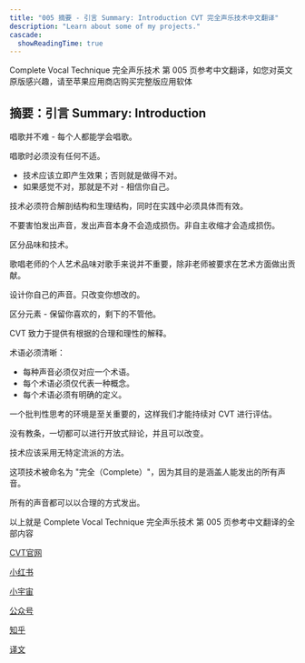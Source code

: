 ```yaml
---
title: "005 摘要 - 引言 Summary: Introduction CVT 完全声乐技术中文翻译"
description: "Learn about some of my projects."
cascade:
  showReadingTime: true
---
```

Complete Vocal Technique 完全声乐技术 第 005 页参考中文翻译，如您对英文原版感兴趣，请至苹果应用商店购买完整版应用软体

## 摘要：引言 Summary: Introduction

唱歌并不难 - 每个人都能学会唱歌。

唱歌时必须没有任何不适。

- 技术应该立即产生效果；否则就是做得不对。
- 如果感觉不对，那就是不对 - 相信你自己。

技术必须符合解剖结构和生理结构，同时在实践中必须具体而有效。

不要害怕发出声音，发出声音本身不会造成损伤。非自主收缩才会造成损伤。

区分品味和技术。

歌唱老师的个人艺术品味对歌手来说并不重要，除非老师被要求在艺术方面做出贡献。

设计你自己的声音。只改变你想改的。

区分元素 - 保留你喜欢的，剩下的不管他。

CVT 致力于提供有根据的合理和理性的解释。

术语必须清晰：

- 每种声音必须仅对应一个术语。
- 每个术语必须仅代表一种概念。
- 每个术语必须有明确的定义。

一个批判性思考的环境是至关重要的，这样我们才能持续对 CVT 进行评估。

没有教条，一切都可以进行开放式辩论，并且可以改变。

技术应该采用无特定流派的方法。

这项技术被命名为 "完全（Complete）"，因为其目的是涵盖人能发出的所有声音。

所有的声音都可以以合理的方式发出。

以上就是 Complete Vocal Technique 完全声乐技术 第 005 页参考中文翻译的全部内容

[CVT官网](https://completevocalinstitute.com/complete-vocal-technique/)

[小红书](https://www.xiaohongshu.com/user/profile/627ff979000000002102aa68?xhsshare=CopyLink&appuid=627ff979000000002102aa68&apptime=1728791961)

[小宇宙](https://www.xiaoyuzhoufm.com/podcast/66be28dadb5e6d6bf99adc25)

[公众号](https://mp.weixin.qq.com/mp/appmsgalbum?action=getalbum&__biz=MzAxMjI3NzAxMg==&scene=1&album_id=3446246369961312256&count=3#wechat_redirect)



[知乎](https://www.zhihu.com/column/c_1825613276039491584)

[译文](https://euphia.github.io/zh-cn/posts/)
